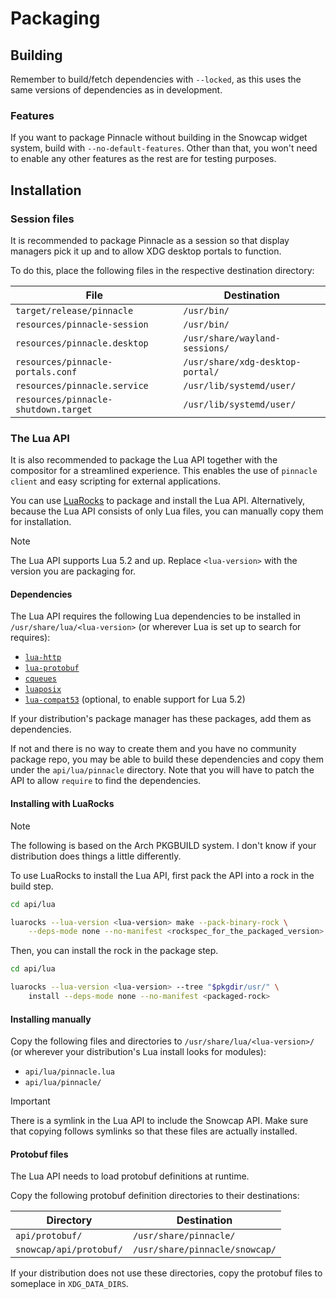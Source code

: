 # Packaging

## Building

Remember to build/fetch dependencies with `--locked`, as this uses the same versions
of dependencies as in development.

### Features

If you want to package Pinnacle without building in the Snowcap widget system, build with
`--no-default-features`. Other than that, you won't need to enable any other features as
the rest are for testing purposes.

## Installation

### Session files

It is recommended to package Pinnacle as a session so that display managers pick it up and
to allow XDG desktop portals to function.

To do this, place the following files in the respective destination directory:

| File                                 | Destination                      |
| ------------------------------------ | -------------------------------- |
| `target/release/pinnacle`            | `/usr/bin/`                      |
| `resources/pinnacle-session`         | `/usr/bin/`                      |
| `resources/pinnacle.desktop`         | `/usr/share/wayland-sessions/`   |
| `resources/pinnacle-portals.conf`    | `/usr/share/xdg-desktop-portal/` |
| `resources/pinnacle.service`         | `/usr/lib/systemd/user/`         |
| `resources/pinnacle-shutdown.target` | `/usr/lib/systemd/user/`         |

### The Lua API

It is also recommended to package the Lua API together with the compositor for
a streamlined experience. This enables the use of `pinnacle client` and
easy scripting for external applications.

You can use [LuaRocks](https://luarocks.org/) to package and install the Lua API.
Alternatively, because the Lua API consists of only Lua files, you can manually copy them
for installation.

> [!NOTE]
> The Lua API supports Lua 5.2 and up. Replace `<lua-version>` with the version
> you are packaging for.

#### Dependencies

The Lua API requires the following Lua dependencies to be installed
in `/usr/share/lua/<lua-version>` (or wherever Lua is set up to search for requires):

- [`lua-http`](https://github.com/daurnimator/lua-http)
- [`lua-protobuf`](https://github.com/starwing/lua-protobuf)
- [`cqueues`](https://github.com/wahern/cqueues)
- [`luaposix`](https://github.com/luaposix/luaposix)
- [`lua-compat53`](https://github.com/lunarmodules/lua-compat-5.3)
    (optional, to enable support for Lua 5.2)

If your distribution's package manager has these packages, add them as dependencies.

If not and there is no way to create them and you have no community package repo,
you may be able to build these dependencies and copy them under the `api/lua/pinnacle` directory.
Note that you will have to patch the API to allow `require` to find the dependencies.

#### Installing with LuaRocks

> [!NOTE]
> The following is based on the Arch PKGBUILD system. I don't know if your distribution
> does things a little differently.

To use LuaRocks to install the Lua API, first pack the API into a rock in the build step.

```sh
cd api/lua

luarocks --lua-version <lua-version> make --pack-binary-rock \
    --deps-mode none --no-manifest <rockspec_for_the_packaged_version>
```

Then, you can install the rock in the package step.

```sh
cd api/lua

luarocks --lua-version <lua-version> --tree "$pkgdir/usr/" \
    install --deps-mode none --no-manifest <packaged-rock>
```

#### Installing manually

Copy the following files and directories to `/usr/share/lua/<lua-version>/`
(or wherever your distribution's Lua install looks for modules):

- `api/lua/pinnacle.lua`
- `api/lua/pinnacle/`

> [!IMPORTANT]
> There is a symlink in the Lua API to include the Snowcap API. Make sure that
> copying follows symlinks so that these files are actually installed.

#### Protobuf files

The Lua API needs to load protobuf definitions at runtime.

Copy the following protobuf definition directories to their destinations:

| Directory               | Destination                    |
| ----------------------- | ------------------------------ |
| `api/protobuf/`         | `/usr/share/pinnacle/`         |
| `snowcap/api/protobuf/` | `/usr/share/pinnacle/snowcap/` |

If your distribution does not use these directories, copy the protobuf files to
someplace in `XDG_DATA_DIRS`.
